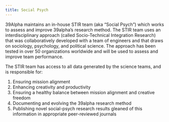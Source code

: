 ```yaml
---
title: Social Psych
---
```


39Alpha maintains an in-house STIR team (aka “Social Psych”) which works to assess and improve
39alpha’s research method. The STIR team uses an interdisciplinary approach (called Socio-Technical
Integration Research) that was collaboratively developed with a team of engineers and that draws on
sociology, psychology, and political science. The approach has been tested in over 50 organizations
worldwide and will be used to assess and improve team performance.

The STIR team has access to all data generated by the science teams, and is responsible for:

1. Ensuring mission alignment
2. Enhancing creativity and productivity
3. Ensuring a healthy balance between mission alignment and creative freedom
4. Documenting and evolving the 39alpha research method
5. Publishing novel social-psych research results gleaned of this information in appropriate
   peer-reviewed journals
